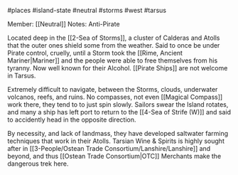 #places #island-state #neutral #storms #west #tarsus 

Member: [[Neutral]]
Notes: Anti-Pirate

Located deep in the [[2-Sea of Storms]], a cluster of Calderas and Atolls that the outer ones shield some from the weather.  Said to once be under Pirate control, cruelly, until a Storm took the [[Rime, Ancient Mariner|Mariner]] and the people were able to free themselves from his tyranny.  Now well known for their Alcohol.  [[Pirate Ships]] are not welcome in Tarsus.

Extremely difficult to navigate, between the Storms, clouds, underwater volcanos, reefs, and ruins.  No compasses, not even [[Magical Compass]] work there, they tend to to just spin slowly.  Sailors swear the Island rotates, and many a ship has left port to return to the [[4-Sea of Strife (W)]] and said to accidently head in the opposite direction.

By necessity, and lack of landmass, they have developed saltwater farming techniques that work in their Atolls. Tarsian Wine & Spirits is highly sought after in [[3-People/Ostean Trade Consortium/Lanshire/Lanshire]] and beyond, and thus [[Ostean Trade Consortium|OTC]] Merchants make the dangerous trek here.